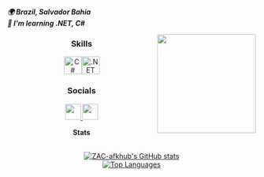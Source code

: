 ***🌍  Brazil, Salvador Bahia***
<br>
***🧠  I'm learning .NET, C#***

<img src='https://go.dev/images/gophers/ladder.svg' align='right' height='200px'/>

<div align='center'>

### Skills

<a href="https://docs.microsoft.com/en-us/dotnet/csharp/" target="_blank" rel="noreferrer"><img src="https://raw.githubusercontent.com/danielcranney/readme-generator/main/public/icons/skills/csharp-colored.svg" width="36" height="36" alt="C#" /></a><a href="https://dotnet.microsoft.com/en-us/" target="_blank" rel="noreferrer"><img src="https://raw.githubusercontent.com/danielcranney/readme-generator/main/public/icons/skills/dot-net-colored.svg" width="36" height="36" alt=".NET" /></a>

### Socials

 <a href="https://www.github.com/ZAC-afkhub" target="_blank" rel="noreferrer"> <picture> <source media="(prefers-color-scheme: dark)" srcset="https://raw.githubusercontent.com/danielcranney/readme-generator/main/public/icons/socials/github-dark.svg" /> <source media="(prefers-color-scheme: light)" srcset="https://raw.githubusercontent.com/danielcranney/readme-generator/main/public/icons/socials/github.svg" /> <img src="https://raw.githubusercontent.com/danielcranney/readme-generator/main/public/icons/socials/github.svg" width="32" height="32" /> </picture> </a> <a href="https://www.linkedin.com/in/isaac-silva-353b5a290/" target="_blank" rel="noreferrer"> <picture> <source media="(prefers-color-scheme: dark)" srcset="https://raw.githubusercontent.com/danielcranney/readme-generator/main/public/icons/socials/linkedin-dark.svg" /> <source media="(prefers-color-scheme: light)" srcset="https://raw.githubusercontent.com/danielcranney/readme-generator/main/public/icons/socials/linkedin.svg" /> <img src="https://raw.githubusercontent.com/danielcranney/readme-generator/main/public/icons/socials/linkedin.svg" width="32" height="32" /> </picture> </a>

<b>Stats</b>
    
<br>
<a href="http://www.github.com/ZAC-afkhub"><img src="https://github-readme-stats.vercel.app/api?username=ZAC-afkhub&show_icons=true&hide=&count_private=true&title_color=000000&text_color=000000&icon_color=0891b2&bg_color=1c1917&hide_border=true&show_icons=true" alt="ZAC-afkhub's GitHub stats" /></a>
<br>
<a href="https://github.com/ZAC-afkhub" align="left"><img src="https://github-readme-stats.vercel.app/api/top-langs/?username=ZAC-afkhub&langs_count=10&title_color=000000&text_color=000000&icon_color=0891b2&bg_color=1c1917&hide_border=true&locale=en&custom_title=Top%20%Languages" alt="Top Languages" /></a>
